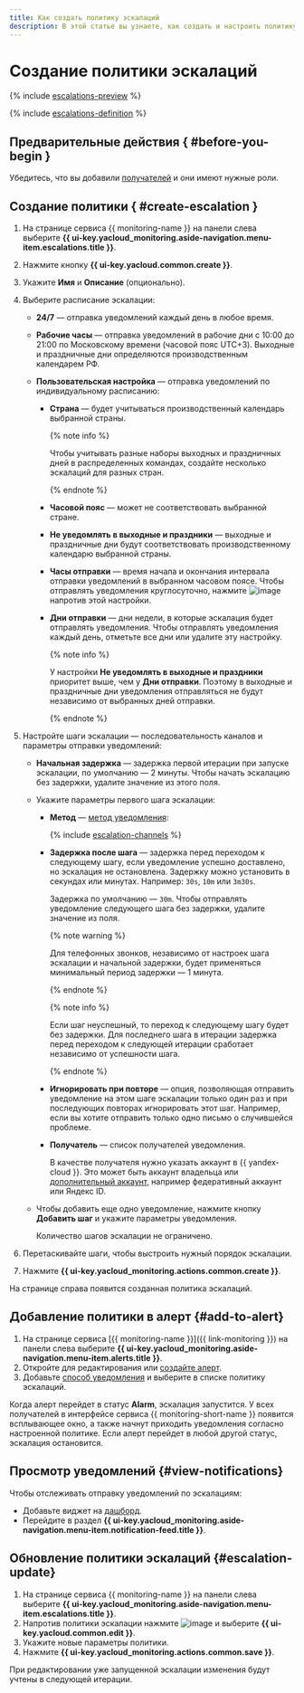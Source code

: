 ```yaml
---
title: Как создать политику эскалаций
description: В этой статье вы узнаете, как создать и настроить политику эскалаций для своевременного оповещения пользователей о критических событиях.
---
```


# Создание политики эскалаций

{% include [escalations-preview](../../../_includes/monitoring/escalations-preview.md) %}

{% include [escalations-definition](../../../_includes/monitoring/escalation-definition.md) %}

## Предварительные действия { #before-you-begin }

Убедитесь, что вы добавили [получателей](../../concepts/alerting/notification-channel.md#channel-parameters) и они имеют нужные роли.

## Создание политики { #create-escalation }

1. На странице сервиса {{ monitoring-name }} на панели слева выберите **{{ ui-key.yacloud_monitoring.aside-navigation.menu-item.escalations.title }}**.
1. Нажмите кнопку **{{ ui-key.yacloud.common.create }}**.
1. Укажите **Имя** и **Описание** (опционально).

1. Выберите расписание эскалации:
 
   * **24/7** — отправка уведомлений каждый день в любое время.

   * **Рабочие часы** — отправка уведомлений в рабочие дни с 10:00 до 21:00 по Московскому времени (часовой пояс UTC+3). Выходные и праздничные дни определяются производственным календарем РФ.

   * **Пользовательская настройка** — отправка уведомлений по индивидуальному расписанию:

      * **Страна** — будет учитываться производственный календарь выбранной страны.

        {% note info %}

        Чтобы учитывать разные наборы выходных и праздничных дней в распределенных командах, создайте несколько эскалаций для разных стран.

        {% endnote %}

      * **Часовой пояс** — может не соответствовать выбранной стране.
      * **Не уведомлять в выходные и праздники** — выходные и праздничные дни будут соответствовать производственному календарю выбранной страны.
      * **Часы отправки** — время начала и окончания интервала отправки уведомлений в выбранном часовом поясе. Чтобы отправлять уведомления круглосуточно, нажмите ![image](../../../_assets/console-icons/xmark.svg) напротив этой настройки.
      * **Дни отправки** — дни недели, в которые эскалация будет отправлять уведомления. Чтобы отправлять уведомления каждый день, отметьте все дни или удалите эту настройку.

        {% note info %}

        У настройки **Не уведомлять в выходные и праздники** приоритет выше, чем у **Дни отправки**. Поэтому в выходные и праздничные дни уведомления отправляться не будут независимо от выбранных дней отправки.

        {% endnote %}

1. Настройте шаги эскалации — последовательность каналов и параметры отправки уведомлений:

    * **Начальная задержка** — задержка первой итерации при запуске эскалации, по умолчанию — 2 минуты. Чтобы начать эскалацию без задержки, удалите значение из этого поля.
    * Укажите параметры первого шага эскалации: 
      * **Метод** — [метод уведомления](../../concepts/alerting/notification-channel.md#channel-parameters):
       
          {% include [escalation-channels](../../../_includes/monitoring/escalation-channels.md) %}
          
      * **Задержка после шага** — задержка перед переходом к следующему шагу, если уведомление успешно доставлено, но эскалация не остановлена. Задержку можно установить в секундах или минутах. Например: `30s`, `10m` или `3m30s`.
      
        Задержка по умолчанию — `30m`. Чтобы отправлять уведомление следующего шага без задержки, удалите значение из поля.

        {% note warning %}

        Для телефонных звонков, независимо от настроек шага эскалации и начальной задержки, будет применяться минимальный период задержки — 1 минута.

        {% endnote %}

        {% note info %}

        Если шаг неуспешный, то переход к следующему шагу будет без задержки. Для последнего шага в итерации задержка перед переходом к следующей итерации сработает независимо от успешности шага.

        {% endnote %}

      * **Игнорировать при повторе** — опция, позволяющая отправить уведомление на этом шаге эскалации только один раз и при последующих повторах игнорировать этот шаг. Например, если вы хотите отправить только одно письмо о случившейся проблеме.
      * **Получатель** — список получателей уведомления.
        
        В качестве получателя нужно указать аккаунт в {{ yandex-cloud }}. Это может быть аккаунт владельца или [дополнительный аккаунт](../../../iam/concepts/users/accounts.md), например федеративный аккаунт или Яндекс ID.
    * Чтобы добавить еще одно уведомление, нажмите кнопку **Добавить шаг** и укажите параметры уведомления.
        
      Количество шагов эскалации не ограничено.

1. Перетаскивайте шаги, чтобы выстроить нужный порядок эскалации.
1. Нажмите **{{ ui-key.yacloud_monitoring.actions.common.create }}**.

На странице справа появится созданная политика эскалаций.

## Добавление политики в алерт {#add-to-alert}

1. На странице сервиса [{{ monitoring-name }}]({{ link-monitoring }}) на панели слева выберите **{{ ui-key.yacloud_monitoring.aside-navigation.menu-item.alerts.title }}**.
1. Откройте для редактирования или [создайте алерт](create-alert.md).
1. Добавьте [способ уведомления](../../operations/alert/create-alert.md) и выберите в списке политику эскалаций.

Когда алерт перейдет в статус **Alarm**, эскалация запустится. У всех получателей в интерфейсе сервиса {{ monitoring-short-name }} появится всплывающее окно, а также начнут приходить уведомления согласно настроенной политике. Если алерт перейдет в любой другой статус, эскалация остановится.

## Просмотр уведомлений {#view-notifications}

Чтобы отслеживать отправку уведомлений по эскалациям: 
* Добавьте виджет на [дашборд](../dashboard/add-widget.md#escalation).
* Перейдите в раздел **{{ ui-key.yacloud_monitoring.aside-navigation.menu-item.notification-feed.title }}**.

## Обновление политики эскалаций {#escalation-update}

1. На странице сервиса {{ monitoring-name }} на панели слева выберите **{{ ui-key.yacloud_monitoring.aside-navigation.menu-item.escalations.title }}**.
1. Напротив политики эскалации нажмите ![image](../../../_assets/console-icons/ellipsis.svg) и выберите **{{ ui-key.yacloud.common.edit }}**.
1. Укажите новые параметры политики.
1. Нажмите **{{ ui-key.yacloud_monitoring.actions.common.save }}**.

При редактировании уже запущенной эскалации изменения будут учтены в следующей итерации.